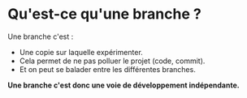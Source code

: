 # Qu'est-ce qu'une branche ?

Une branche c'est :
* Une copie sur laquelle expérimenter.
* Cela permet de ne pas polluer le projet (code, commit).
* Et on peut se balader entre les différentes branches.

**Une branche c'est donc une voie de développement indépendante.**
